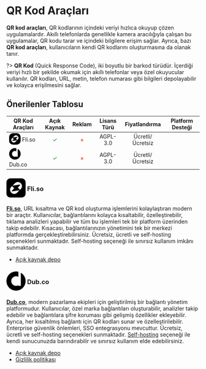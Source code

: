 <!-- NOTLAR 
 - Tablo eklemeyi unutmayın 
 - Uygun görseller eklemeyi unutmayın.
 - İçerik kuralları ve ekleme yapmak sayfalarını ziyaret edebilirsiniz -->

# QR Kod Araçları

**QR kod araçları**, QR kodlarının içindeki veriyi hızlıca okuyup çözen uygulamalardır. Akıllı telefonlarda genellikle kamera aracılığıyla çalışan bu uygulamalar, QR kodu tarar ve içindeki bilgilere erişim sağlar. Ayrıca, bazı **QR kod araçları**, kullanıcıların kendi QR kodlarını oluşturmasına da olanak tanır.

?> **QR Kod** (Quick Response Code), iki boyutlu bir barkod türüdür. İçerdiği veriyi hızlı bir şekilde okumak için akıllı telefonlar veya özel okuyucular kullanılır. QR kodları, URL, metin, telefon numarası gibi bilgileri depolayabilir ve kolayca erişilmesini sağlar.

## Önerilenler Tablosu

| QR Kod Araçları | Açık Kaynak | Reklam | Lisans Türü | Fiyatlandırma | Platform Desteği |
|-----------------------|:-----------:|:------:|:-----------:|:-------------:|:----------------:|
| <span style="display: inline-block; vertical-align: middle;"><img src="docs/images/fliso-icon.png" alt="fliso" style="width: 30px; height: 30px; border-radius: 10px;"> </span> <span style="display: inline-block; vertical-align: middle;"> Fli.so </span> | <span style="color: green;">✓</span>   | <span style="color: red;">×</span>   | AGPL-3.0  | Ücretli/Ücretsiz | <i class="fa-solid fa-globe"> |
| <span style="display: inline-block; vertical-align: middle;"><img src="docs/images/dubco-icon.png" alt="dubco" style="width: 30px; height: 30px; border-radius: 10px;"> </span> <span style="display: inline-block; vertical-align: middle;"> Dub.co </span> | <span style="color: green;">✓</span>   | <span style="color: red;">×</span>   | AGPL-3.0  | Ücretli/Ücretsiz | <i class="fa-solid fa-globe"> |

### <span style="display: inline-block; vertical-align: middle;"><img src="docs/images/fliso-icon.png" alt="fliso" style="width: 50px; height: 50px; border-radius: 10px;"> </span> <span style="display: inline-block; vertical-align: middle;"> Fli.so

[**Fli.so**](https://fli.so/), URL kısaltma ve QR kod oluşturma işlemlerini kolaylaştıran modern bir araçtır. Kullanıcılar, bağlantılarını kolayca kısaltabilir, özelleştirebilir, tıklama analizleri yapabilir ve tüm bu işlemleri tek bir platform üzerinden takip edebilir. Kısacası, bağlantılarınızın yönetimini tek bir merkezi platformda gerçekleştirebilirsiniz. Ücretsiz, ücretli ve self-hosting seçenekleri sunmaktadır. Self-hosting seçeneği ile sınırsız kullanım imkânı sunmaktadır.

- [Açık kaynak depo](https://github.com/thisuxhq/fli.so)

### <span style="display: inline-block; vertical-align: middle;"><img src="docs/images/dubco-icon.png" alt="dubco" style="width: 50px; height: 50px; border-radius: 10px;"> </span> <span style="display: inline-block; vertical-align: middle;"> Dub.co

[**Dub.co**](https://dub.co/), modern pazarlama ekipleri için geliştirilmiş bir bağlantı yönetim platformudur. Kullanıcılar, özel marka bağlantıları oluşturabilir, analizler takip edebilir ve bağlantılara şifre koruması gibi gelişmiş özellikler ekleyebilir. Ayrıca, her kısaltılmış bağlantı için QR kodları sunar ve özelleştirilebilir. Enterprise güvenlik önlemleri, SSO entegrasyonu mevcuttur. Ücretsiz, ücretli ve self-hosting seçenekleri sunmaktadır. [Self-hosting](https://dub.co/docs/self-hosting) seçeneği ile kendi sunucunuzda barındırabilir ve sınırsız kullanım elde edebilirsiniz.

- [Açık kaynak depo](https://github.com/dubinc/dub)
- [Gizlilik politikası](https://dub.co/legal/privacy)
